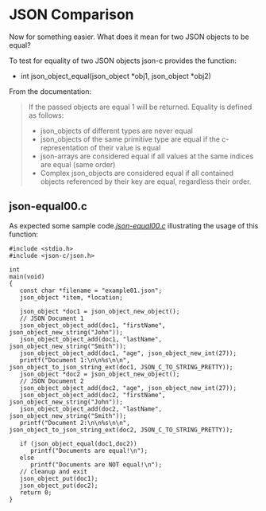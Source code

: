 # JSON Comparison

Now for something easier. What does it mean for two JSON objects to be equal?

To test for equality of two JSON objects json-c provides the function:

- int json_object_equal(json_object *obj1, json_object *obj2)

From the documentation:

> If the passed objects are equal 1 will be returned. Equality is defined as follows:
> - json_objects of different types are never equal
> - json_objects of the same primitive type are equal if the c-representation of their value is equal
> - json-arrays are considered equal if all values at the same indices are equal (same order)
> - Complex json_objects are considered equal if all contained objects referenced by their key are equal, regardless their order.

## json-equal00.c

As expected some sample code.[_*json-equal00.c*_](https://github.com/rbtylee/tutorial-jsonc/blob/master/src/json-equal00.c) illustrating the usage of this function:

```
#include <stdio.h>
#include <json-c/json.h>

int
main(void)
{
   const char *filename = "example01.json";
   json_object *item, *location;
   
   json_object *doc1 = json_object_new_object();
   // JSON Document 1
   json_object_object_add(doc1, "firstName", json_object_new_string("John"));
   json_object_object_add(doc1, "lastName", json_object_new_string("Smith"));
   json_object_object_add(doc1, "age", json_object_new_int(27));
   printf("Document 1:\n\n%s\n\n", json_object_to_json_string_ext(doc1, JSON_C_TO_STRING_PRETTY));
   json_object *doc2 = json_object_new_object();
   // JSON Document 2
   json_object_object_add(doc2, "age", json_object_new_int(27));
   json_object_object_add(doc2, "firstName", json_object_new_string("John"));
   json_object_object_add(doc2, "lastName", json_object_new_string("Smith"));
   printf("Document 2:\n\n%s\n\n", json_object_to_json_string_ext(doc2, JSON_C_TO_STRING_PRETTY));
   
   if (json_object_equal(doc1,doc2))
      printf("Documents are equal!\n");
   else
      printf("Documents are NOT equal!\n");
   // cleanup and exit
   json_object_put(doc1);
   json_object_put(doc2); 
   return 0;
}

```
